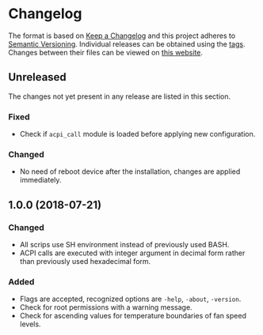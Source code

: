 # Changelog

The format is based on [Keep a Changelog](https://keepachangelog.com/en/1.0.0/) and this project adheres to [Semantic Versioning](https://semver.org/spec/v2.0.0.html). Individual releases can be obtained using the [tags](https://gitlab.com/dominiksalvet/ux430ua-fan-speed/tags). Changes between their files can be viewed on [this website](https://gitlab.com/dominiksalvet/ux430ua-fan-speed/compare).

## Unreleased

The changes not yet present in any release are listed in this section.

### Fixed

* Check if `acpi_call` module is loaded before applying new configuration.

### Changed

* No need of reboot device after the installation, changes are applied immediately.

## 1.0.0 (2018-07-21)

### Changed

* All scrips use SH environment instead of previously used BASH.
* ACPI calls are executed with integer argument in decimal form rather than previously used hexadecimal form.

### Added

* Flags are accepted, recognized options are `-help`, `-about`, `-version`.
* Check for root permissions with a warning message.
* Check for ascending values for temperature boundaries of fan speed levels.

